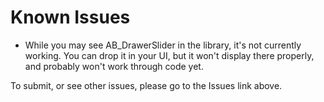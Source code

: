 # Known Issues #

  * While you may see AB\_DrawerSlider in the library, it's not currently working. You can drop it in your UI, but it won't display there properly, and probably won't work through code yet.

To submit, or see other issues, please go to the Issues link above.